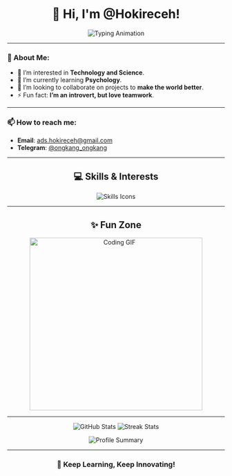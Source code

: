 <h1 align="center">👋 Hi, I'm @Hokireceh!</h1>

<p align="center">
  <img src="https://readme-typing-svg.herokuapp.com?font=Fira+Code&size=22&pause=1000&color=00FF00&center=true&vCenter=true&width=500&lines=Welcome+to+my+GitHub+profile!;Tech+enthusiast+%7C+Lifelong+learner;Making+the+world+better+every+day!" alt="Typing Animation">
</p>

---

### 👀 About Me:
- 🔭 I’m interested in **Technology and Science**.
- 🌱 I’m currently learning **Psychology**.
- 💞️ I’m looking to collaborate on projects to **make the world better**.
- ⚡ Fun fact: **I’m an introvert, but love teamwork**.  

---

### 📫 How to reach me:
- **Email**: ads.hokireceh@gmail.com  
- **Telegram**: [@ongkang_ongkang](https://t.me/ongkang_ongkang)  

---

<h2 align="center">💻 Skills & Interests</h2>
<p align="center">
  <img src="https://skillicons.dev/icons?i=python,js,html,css,git,github,vscode&theme=dark" alt="Skills Icons">
</p>

---

<h2 align="center">✨ Fun Zone</h2>
<p align="center">
  <img src="https://media1.giphy.com/media/v1.Y2lkPTc5MGI3NjExdmc1ZXRrN2oydmt1NnVtZnZ4cWZ4b2pseDI0OGZnem85MXhzZ2VucyZlcD12MV9pbnRlcm5hbF9naWZfYnlfaWQmY3Q9Zw/zzkmCf5CeIRqDNntmo/giphy.webp" alt="Coding GIF" width="400">
</p>

---

<p align="center">
  <img src="https://github-readme-stats.vercel.app/api?username=Hokireceh&show_icons=true&theme=radical" alt="GitHub Stats">
  <img src="https://github-readme-streak-stats.herokuapp.com/?user=Hokireceh&theme=radical" alt="Streak Stats">
</p>

<p align="center">
  <img src="https://github-profile-summary-cards.vercel.app/api/cards/profile-details?username=Hokireceh&theme=radical" alt="Profile Summary">
</p>

---

<h3 align="center">🚀 Keep Learning, Keep Innovating!</h3>
